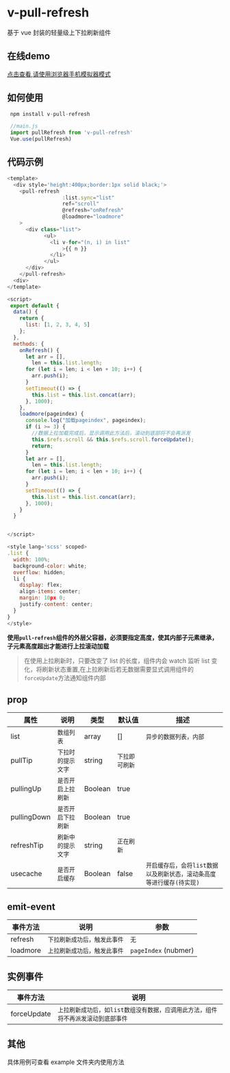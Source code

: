 # v-pull-refresh

基于 vue 封装的轻量级上下拉刷新组件

## 在线demo

[点击查看,请使用浏览器手机模拟器模式](https://huqc.gitee.io/vue-pull/)


## 如何使用

```js
 npm install v-pull-refresh

 //main.js
 import pullRefresh from 'v-pull-refresh'
 Vue.use(pullRefresh)


```

## 代码示例

```js
<template>
  <div style='height:400px;border:1px solid black;'>
    <pull-refresh
                  :list.sync="list"
                  ref="scroll"
                  @refresh="onRefresh"
                  @loadmore="loadmore"
    >
      <div class="list">
            <ul>
              <li v-for="(n, i) in list"
                  >{{ n }}
              </li>
            </ul>
      </div>
    </pull-refresh>
  <div>
</template>

<script>
 export default {
  data() {
    return {
      list: [1, 2, 3, 4, 5]
    };
  },
  methods: {
    onRefresh() {
      let arr = [],
        len = this.list.length;
      for (let i = len; i < len + 10; i++) {
        arr.push(i);
      }
      setTimeout(() => {
        this.list = this.list.concat(arr);
      }, 1000);
    },
    loadmore(pageindex) {
      console.log("加载pageindex", pageindex);
      if (i >= 3) {
        //数据上拉加载完成后，显示调用此方法后，滚动到底部将不会再派发
        this.$refs.scroll && this.$refs.scroll.forceUpdate();
        return;
      }
      let arr = [],
        len = this.list.length;
      for (let i = len; i < len + 10; i++) {
        arr.push(i);
      }
      setTimeout(() => {
        this.list = this.list.concat(arr);
      }, 1000);
    }
  }


</script>

<style lang='scss' scoped>
.list {
  width: 100%;
  background-color: white;
  overflow: hidden;
  li {
    display: flex;
    align-items: center;
    margin: 10px 0;
    justify-content: center;
  }
}
</style>
```

**使用`pull-refresh`组件的外层父容器，必须要指定高度，使其内部子元素继承，子元素高度超出才能进行上拉滚动加载**


>在使用上拉刷新时，只要改变了 list 的长度，组件内会 watch 监听 list 变化，将刷新状态重置,在上拉刷新后若无数据需要显式调用组件的`forceUpdate`方法通知组件内部

## prop

| 属性       | 说明             | 类型    | 默认值         | 描述                                                                 |
| ---------- | ---------------- | ------- | -------------- | -------------------------------------------------------------------- |
| list       | `数组列表`         | array   |    []         |   `异步的数据列表，内部` |
| pullTip    | `下拉时的提示文字` | string   | `下拉即可刷新` |
| pullingUp  | `是否开启上拉刷新` | Boolean  |  true         |
| pullingDown| `是否开启下拉刷新` | Boolean  |  true         |
| refreshTip | `刷新中的提示文字` | string   |   `正在刷新`   |
| usecache   | `是否开启缓存`     | Boolean  |     false    | `开启缓存后，会将list数据以及刷新状态，滚动条高度等进行缓存(待实现)` |

 

## emit-event

| 事件方法   | 说明                       | 参数                 |
| ---------- | -------------------------- | -------------------- |
| refresh  | `下拉刷新成功后，触发此事件` | `无`                 |
| loadmore | `上拉刷新成功后，触发此事件` | `pageIndex` (nubmer) |

## 实例事件

| 事件方法   | 说明                       |
| ----------   | ----------------------- |
| forceUpdate  | `上拉刷新成功后，如list数组没有数据，应调用此方法，组件将不再派发滚动到底部事件`  |


## 其他

具体用例可查看 example 文件夹内使用方法

